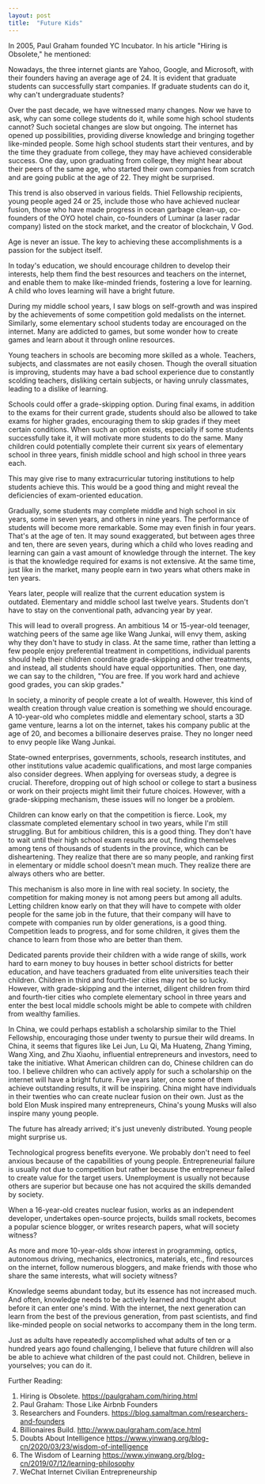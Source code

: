 ```yaml
---
layout: post
title:  "Future Kids"
---
```


In 2005, Paul Graham founded YC Incubator. In his article "Hiring is Obsolete," he mentioned:

Nowadays, the three internet giants are Yahoo, Google, and Microsoft, with their founders having an average age of 24. It is evident that graduate students can successfully start companies. If graduate students can do it, why can't undergraduate students?

Over the past decade, we have witnessed many changes. Now we have to ask, why can some college students do it, while some high school students cannot? Such societal changes are slow but ongoing. The internet has opened up possibilities, providing diverse knowledge and bringing together like-minded people. Some high school students start their ventures, and by the time they graduate from college, they may have achieved considerable success. One day, upon graduating from college, they might hear about their peers of the same age, who started their own companies from scratch and are going public at the age of 22. They might be surprised.

This trend is also observed in various fields. Thiel Fellowship recipients, young people aged 24 or 25, include those who have achieved nuclear fusion, those who have made progress in ocean garbage clean-up, co-founders of the OYO hotel chain, co-founders of Luminar (a laser radar company) listed on the stock market, and the creator of blockchain, V God.

Age is never an issue. The key to achieving these accomplishments is a passion for the subject itself.

In today's education, we should encourage children to develop their interests, help them find the best resources and teachers on the internet, and enable them to make like-minded friends, fostering a love for learning. A child who loves learning will have a bright future.

During my middle school years, I saw blogs on self-growth and was inspired by the achievements of some competition gold medalists on the internet. Similarly, some elementary school students today are encouraged on the internet. Many are addicted to games, but some wonder how to create games and learn about it through online resources.

Young teachers in schools are becoming more skilled as a whole. Teachers, subjects, and classmates are not easily chosen. Though the overall situation is improving, students may have a bad school experience due to constantly scolding teachers, disliking certain subjects, or having unruly classmates, leading to a dislike of learning.

Schools could offer a grade-skipping option. During final exams, in addition to the exams for their current grade, students should also be allowed to take exams for higher grades, encouraging them to skip grades if they meet certain conditions. When such an option exists, especially if some students successfully take it, it will motivate more students to do the same. Many children could potentially complete their current six years of elementary school in three years, finish middle school and high school in three years each.

This may give rise to many extracurricular tutoring institutions to help students achieve this. This would be a good thing and might reveal the deficiencies of exam-oriented education.

Gradually, some students may complete middle and high school in six years, some in seven years, and others in nine years. The performance of students will become more remarkable. Some may even finish in four years. That's at the age of ten. It may sound exaggerated, but between ages three and ten, there are seven years, during which a child who loves reading and learning can gain a vast amount of knowledge through the internet. The key is that the knowledge required for exams is not extensive. At the same time, just like in the market, many people earn in two years what others make in ten years.

Years later, people will realize that the current education system is outdated. Elementary and middle school last twelve years. Students don't have to stay on the conventional path, advancing year by year.

This will lead to overall progress. An ambitious 14 or 15-year-old teenager, watching peers of the same age like Wang Junkai, will envy them, asking why they don't have to study in class. At the same time, rather than letting a few people enjoy preferential treatment in competitions, individual parents should help their children coordinate grade-skipping and other treatments, and instead, all students should have equal opportunities. Then, one day, we can say to the children, "You are free. If you work hard and achieve good grades, you can skip grades."

In society, a minority of people create a lot of wealth. However, this kind of wealth creation through value creation is something we should encourage. A 10-year-old who completes middle and elementary school, starts a 3D game venture, learns a lot on the internet, takes his company public at the age of 20, and becomes a billionaire deserves praise. They no longer need to envy people like Wang Junkai.

State-owned enterprises, governments, schools, research institutes, and other institutions value academic qualifications, and most large companies also consider degrees. When applying for overseas study, a degree is crucial. Therefore, dropping out of high school or college to start a business or work on their projects might limit their future choices. However, with a grade-skipping mechanism, these issues will no longer be a problem.

Children can know early on that the competition is fierce. Look, my classmate completed elementary school in two years, while I'm still struggling. But for ambitious children, this is a good thing. They don't have to wait until their high school exam results are out, finding themselves among tens of thousands of students in the province, which can be disheartening. They realize that there are so many people, and ranking first in elementary or middle school doesn't mean much. They realize there are always others who are better.

This mechanism is also more in line with real society. In society, the competition for making money is not among peers but among all adults. Letting children know early on that they will have to compete with older people for the same job in the future, that their company will have to compete with companies run by older generations, is a good thing. Competition leads to progress, and for some children, it gives them the chance to learn from those who are better than them.

Dedicated parents provide their children with a wide range of skills, work hard to earn money to buy houses in better school districts for better education, and have teachers graduated from elite universities teach their children. Children in third and fourth-tier cities may not be so lucky. However, with grade-skipping and the internet, diligent children from third and fourth-tier cities who complete elementary school in three years and enter the best local middle schools might be able to compete with children from wealthy families.

In China, we could perhaps establish a scholarship similar to the Thiel Fellowship, encouraging those under twenty to pursue their wild dreams. In China, it seems that figures like Lei Jun, Lu Qi, Ma Huateng, Zhang Yiming, Wang Xing, and Zhu Xiaohu, influential entrepreneurs and investors, need to take the initiative. What American children can do, Chinese children can do too. I believe children who can actively apply for such a scholarship on the internet will have a bright future. Five years later, once some of them achieve outstanding results, it will be inspiring. China might have individuals in their twenties who can create nuclear fusion on their own. Just as the bold Elon Musk inspired many entrepreneurs, China's young Musks will also inspire many young people.

The future has already arrived; it's just unevenly distributed. Young people might surprise us.

Technological progress benefits everyone. We probably don't need to feel anxious because of the capabilities of young people. Entrepreneurial failure is usually not due to competition but rather because the entrepreneur failed to create value for the target users. Unemployment is usually not because others are superior but because one has not acquired the skills demanded by society.

When a 16-year-old creates nuclear fusion, works as an independent developer, undertakes open-source projects, builds small rockets, becomes a popular science blogger, or writes research papers, what will society witness?

As more and more 10-year-olds show interest in programming, optics, autonomous driving, mechanics, electronics, materials, etc., find resources on the internet, follow numerous bloggers, and make friends with those who share the same interests, what will society witness?

Knowledge seems abundant today, but its essence has not increased much. And often, knowledge needs to be actively learned and thought about before it can enter one's mind. With the internet, the next generation can learn from the best of the previous generation, from past scientists, and find like-minded people on social networks to accompany them in the long term.

Just as adults have repeatedly accomplished what adults of ten or a hundred years ago found challenging, I believe that future children will also be able to achieve what children of the past could not. Children, believe in yourselves; you can do it.

Further Reading:

1. Hiring is Obsolete.
https://paulgraham.com/hiring.html
2. Paul Graham: Those Like Airbnb Founders
3. Researchers and Founders.
https://blog.samaltman.com/researchers-and-founders
4. Billionaires Build.
http://www.paulgraham.com/ace.html
5. Doubts About Intelligence
https://www.yinwang.org/blog-cn/2020/03/23/wisdom-of-intelligence
6. The Wisdom of Learning
https://www.yinwang.org/blog-cn/2019/07/12/learning-philosophy
7. WeChat Internet Civilian Entrepreneurship